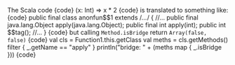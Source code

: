 The Scala code 
{code}
(x: Int) => x * 2
{code}
is translated to something like:
{code}
public final class anonfun$$1 extends /*...*/ {
    //...
    public final java.lang.Object apply(java.lang.Object);
    public final int apply(int);
    public int $$tag();
    //...
}
{code}
but calling `Method.isBridge` return `Array(false, false)`
{code}
  val cls = Function1.this.getClass
  val meths = cls.getMethods() filter { _.getName == "apply" }
  println("bridge: " + (meths map { _.isBridge }))
{code}

